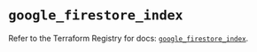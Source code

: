 # `google_firestore_index`

Refer to the Terraform Registry for docs: [`google_firestore_index`](https://registry.terraform.io/providers/hashicorp/google-beta/6.14.1/docs/resources/google_firestore_index).
